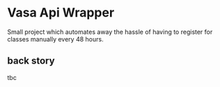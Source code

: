 # Vasa Api Wrapper
Small project which automates away the hassle of having to register for classes manually every 48 hours.

## back story
tbc
